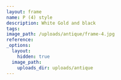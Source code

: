 ```yaml
---
layout: frame
name: P (4) style
description: White Gold and black
tags:
image_path: /uploads/antique/frame-4.jpg
reference:
_options:
  layout:
    hidden: true
  image_path:
    uploads_dir: uploads/antique
---
```

